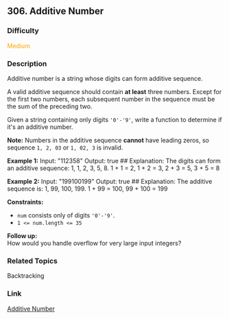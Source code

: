 ## 306. Additive Number
### Difficulty

 <font color=orange>Medium</font>

### Description

Additive number is a string whose digits can form additive sequence.

A valid additive sequence should contain **at least** three numbers. Except
for the first two numbers, each subsequent number in the sequence must be the
sum of the preceding two.

Given a string containing only digits `'0'-'9'`, write a function to determine
if it's an additive number.

**Note:** Numbers in the additive sequence **cannot** have leading zeros, so
sequence `1, 2, 03` or `1, 02, 3` is invalid.



**Example 1:**
            Input: "112358"    Output: true    ## Explanation: The digits can form an additive sequence: 1, 1, 2, 3, 5, 8.                  1 + 1 = 2, 1 + 2 = 3, 2 + 3 = 5, 3 + 5 = 8    

**Example 2:**
            Input: "199100199"    Output: true    ## Explanation: The additive sequence is: 1, 99, 100, 199.                  1 + 99 = 100, 99 + 100 = 199    



**Constraints:**

  * `num` consists only of digits `'0'-'9'`.
  * `1 <= num.length <= 35`

**Follow up:**  
How would you handle overflow for very large input integers?


### Related Topics

Backtracking


### Link
[Additive Number](https://leetcode.com/problems/additive-number)
